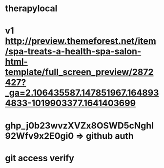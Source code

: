 # therapylocal
# v1 http://preview.themeforest.net/item/spa-treats-a-health-spa-salon-html-template/full_screen_preview/2872427?_ga=2.106435587.147851967.1648934833-1019903377.1641403699
# 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 => github auth
# git access verify